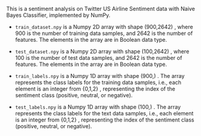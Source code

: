 This is a sentiment analysis on Twitter US Airline Sentiment data with Naive Bayes Classifier, implemented by NumPy.

* `train_dataset.npy` is a Numpy 2D array with shape  (900,2642) , where  900  is the number of training data samples, and  2642  is the number of features. The elements in the array are in Boolean data type.

* `test_dataset.npy` is a Numpy 2D array with shape  (100,2642) , where  100  is the number of test data samples, and  2642  is the number of features. The elements in the array are in Boolean data type.

* `train_labels.npy` is a Numpy 1D array with shape  (900,) . The array represents the class labels for the training data samples, i.e., each element is an integer from  {0,1,2} , representing the index of the sentiment class (positive, neutral, or negative).

* `test_labels.npy` is a Numpy 1D array with shape  (100,) . The array represents the class labels for the text data samples, i.e., each element is an integer from  {0,1,2} , representing the index of the sentiment class (positive, neutral, or negative).
